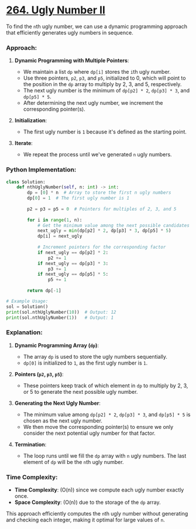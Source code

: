 # [264. Ugly Number II](https://leetcode.com/problems/ugly-number-ii/description/)

To find the `n`th ugly number, we can use a dynamic programming approach that efficiently generates ugly numbers in sequence.

### Approach:

1. **Dynamic Programming with Multiple Pointers**:
   - We maintain a list `dp` where `dp[i]` stores the `i`th ugly number.
   - Use three pointers, `p2`, `p3`, and `p5`, initialized to 0, which will point to the position in the `dp` array to multiply by 2, 3, and 5, respectively.
   - The next ugly number is the minimum of `dp[p2] * 2`, `dp[p3] * 3`, and `dp[p5] * 5`.
   - After determining the next ugly number, we increment the corresponding pointer(s).

2. **Initialization**:
   - The first ugly number is `1` because it's defined as the starting point.

3. **Iterate**:
   - We repeat the process until we've generated `n` ugly numbers.

### Python Implementation:

```python
class Solution:
    def nthUglyNumber(self, n: int) -> int:
        dp = [0] * n  # Array to store the first n ugly numbers
        dp[0] = 1  # The first ugly number is 1
        
        p2 = p3 = p5 = 0  # Pointers for multiples of 2, 3, and 5
        
        for i in range(1, n):
            # Get the minimum value among the next possible candidates
            next_ugly = min(dp[p2] * 2, dp[p3] * 3, dp[p5] * 5)
            dp[i] = next_ugly
            
            # Increment pointers for the corresponding factor
            if next_ugly == dp[p2] * 2:
                p2 += 1
            if next_ugly == dp[p3] * 3:
                p3 += 1
            if next_ugly == dp[p5] * 5:
                p5 += 1
        
        return dp[-1]

# Example Usage:
sol = Solution()
print(sol.nthUglyNumber(10))  # Output: 12
print(sol.nthUglyNumber(1))   # Output: 1
```

### Explanation:

1. **Dynamic Programming Array (`dp`)**:
   - The array `dp` is used to store the ugly numbers sequentially.
   - `dp[0]` is initialized to `1`, as the first ugly number is `1`.

2. **Pointers (`p2`, `p3`, `p5`)**:
   - These pointers keep track of which element in `dp` to multiply by 2, 3, or 5 to generate the next possible ugly number.

3. **Generating the Next Ugly Number**:
   - The minimum value among `dp[p2] * 2`, `dp[p3] * 3`, and `dp[p5] * 5` is chosen as the next ugly number.
   - We then move the corresponding pointer(s) to ensure we only consider the next potential ugly number for that factor.

4. **Termination**:
   - The loop runs until we fill the `dp` array with `n` ugly numbers. The last element of `dp` will be the `n`th ugly number.

### Time Complexity:
- **Time Complexity**: \(O(n)\) since we compute each ugly number exactly once.
- **Space Complexity**: \(O(n)\) due to the storage of the `dp` array.

This approach efficiently computes the `n`th ugly number without generating and checking each integer, making it optimal for large values of `n`.
